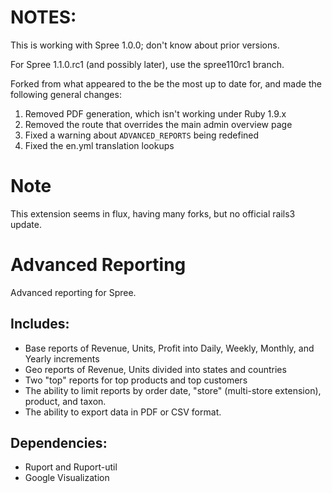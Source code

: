 # NOTES:

This is working with Spree 1.0.0; don't know about prior versions.

For Spree 1.1.0.rc1 (and possibly later), use the spree110rc1 branch.

Forked from what appeared to the be the most up to date for, and made the following general changes:

1. Removed PDF generation, which isn't working under Ruby 1.9.x
2. Removed the route that overrides the main admin overview page
3. Fixed a warning about ```ADVANCED_REPORTS``` being redefined
4. Fixed the en.yml translation lookups


# Note
This extension seems in flux, having many forks, but no official rails3 update.

# Advanced Reporting

Advanced reporting for Spree.

## Includes:
* Base reports of Revenue, Units, Profit into Daily, Weekly, Monthly, and Yearly increments
* Geo reports of Revenue, Units divided into states and countries
* Two "top" reports for top products and top customers
* The ability to limit reports by order date, "store" (multi-store extension), product, and taxon.
* The ability to export data in PDF or CSV format.

## Dependencies:
* Ruport and Ruport-util
* Google Visualization
